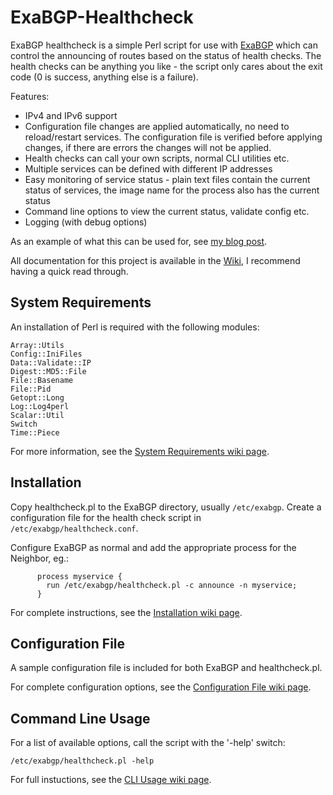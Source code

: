 # ExaBGP-Healthcheck
ExaBGP healthcheck is a simple Perl script for use with [ExaBGP] which can control the announcing of routes based on the status of health checks. The health checks can be anything you like - the script only cares about the exit code (0 is success, anything else is a failure).

Features:
* IPv4 and IPv6 support
* Configuration file changes are applied automatically, no need to reload/restart services. The configuration file is verified before applying changes, if there are errors the changes will not be applied.
* Health checks can call your own scripts, normal CLI utilities etc.
* Multiple services can be defined with different IP addresses
* Easy monitoring of service status - plain text files contain the current status of services, the image name for the process also has the current status
* Command line options to view the current status, validate config etc.
* Logging (with debug options)

As an example of what this can be used for, see [my blog post].

All documentation for this project is available in the [Wiki], I recommend having a quick read through.

## System Requirements
An installation of Perl is required with the following modules:
```
Array::Utils
Config::IniFiles
Data::Validate::IP
Digest::MD5::File
File::Basename
File::Pid
Getopt::Long
Log::Log4perl
Scalar::Util
Switch
Time::Piece
```

For more information, see the [System Requirements wiki page].

## Installation
Copy healthcheck.pl to the ExaBGP directory, usually `/etc/exabgp`. Create a configuration file for the health check script in `/etc/exabgp/healthcheck.conf`.

Configure ExaBGP as normal and add the appropriate process for the Neighbor, eg.:
```
      process myservice {
        run /etc/exabgp/healthcheck.pl -c announce -n myservice;
      }
```

For complete instructions, see the [Installation wiki page].

## Configuration File
A sample configuration file is included for both ExaBGP and healthcheck.pl.

For complete configuration options, see the [Configuration File wiki page].

## Command Line Usage
For a list of available options, call the script with the '-help' switch:
```
/etc/exabgp/healthcheck.pl -help
```

For full instuctions, see the [CLI Usage wiki page].

[//]: # (Links to other sites/projects)

  [ExaBGP]: <https://github.com/Exa-Networks/exabgp>
  [my blog post]: <https://sysadminblog.net/2016/04/exabgp-bgp-routing-health-checks/>
  [Wiki]: <https://github.com/sysadminblog/exabgp-healthcheck/wiki/>
  [System Requirements wiki page]: <https://github.com/sysadminblog/exabgp-healthcheck/wiki/System-Requirements>
  [Installation wiki page]: <https://github.com/sysadminblog/exabgp-healthcheck/wiki/Installation>
  [quick start page]: <https://github.com/sysadminblog/exabgp-healthcheck/wiki/Quick-Start>
  [Configuration File wiki page]: <https://github.com/sysadminblog/exabgp-healthcheck/wiki/Configuration-File>
  [CLI Usage wiki page]: <https://github.com/sysadminblog/exabgp-healthcheck/wiki/CLI-Usage>
